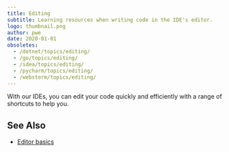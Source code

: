 ```yaml
---
title: Editing
subtitle: Learning resources when writing code in the IDE's editor.
logo: thumbnail.png
author: pwe
date: 2020-01-01
obsoletes:
  - /dotnet/topics/editing/
  - /go/topics/editing/
  - /idea/topics/editing/
  - /pycharm/topics/editing/
  - /webstorm/topics/editing/
---
```


With our IDEs, you can edit your code quickly and efficiently with a range of shortcuts to help you.

## See Also

- [Editor basics](https://www.jetbrains.com/help/idea/using-code-editor.html)

